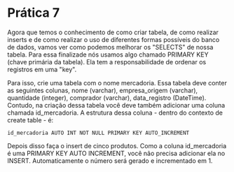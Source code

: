 # Prática 7

Agora que temos o conhecimento de como criar tabela, de como realizar inserts e de como realizar o uso de diferentes formas possíveis do banco de dados,
vamos ver como podemos melhorar os "SELECTS" de nossa tabela. Para essa finalizade nós usamos algo chamado PRIMARY KEY (chave primária da tabela). Ela
tem a responsabilidade de ordenar os registros em uma "key".

Para isso, crie uma tabela com o nome mercadoria. Essa tabela deve conter as seguintes colunas, nome (varchar), empresa_origem (varchar), quantidade (integer),
comprador (varchar), data_registro (DateTime). Contudo, na criação dessa tabela você deve também adicionar uma coluna chamada id_mercadoria. A estrutura dessa coluna - dentro do 
contexto de create table - é:

```
id_mercadoria AUTO INT NOT NULL PRIMARY KEY AUTO_INCREMENT
```


Depois disso faça o insert de cinco produtos. Como a coluna id_mercadoria é uma PRIMARY KEY AUTO INCREMENT, você não precisa adicionar ela no INSERT. Automaticamente
o número será gerado e incrementado em 1.
